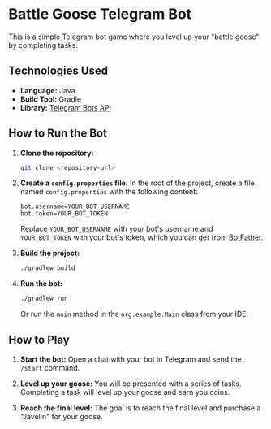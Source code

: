 # Battle Goose Telegram Bot

This is a simple Telegram bot game where you level up your "battle goose" by completing tasks.

## Technologies Used

* **Language:** Java
* **Build Tool:** Gradle
* **Library:** [Telegram Bots API](https://github.com/rubenlagus/TelegramBots)

## How to Run the Bot

1. **Clone the repository:**
   ```bash
   git clone <repository-url>
   ```
2. **Create a `config.properties` file:**
   In the root of the project, create a file named `config.properties` with the following content:
   ```properties
   bot.username=YOUR_BOT_USERNAME
   bot.token=YOUR_BOT_TOKEN
   ```
   Replace `YOUR_BOT_USERNAME` with your bot's username and `YOUR_BOT_TOKEN` with your bot's token, which you can get from [BotFather](https.t.me/BotFather).

3. **Build the project:**
   ```bash
   ./gradlew build
   ```

4. **Run the bot:**
   ```bash
   ./gradlew run
   ```
   Or run the `main` method in the `org.example.Main` class from your IDE.

## How to Play

1. **Start the bot:**
   Open a chat with your bot in Telegram and send the `/start` command.

2. **Level up your goose:**
   You will be presented with a series of tasks. Completing a task will level up your goose and earn you coins.

3. **Reach the final level:**
   The goal is to reach the final level and purchase a "Javelin" for your goose.
